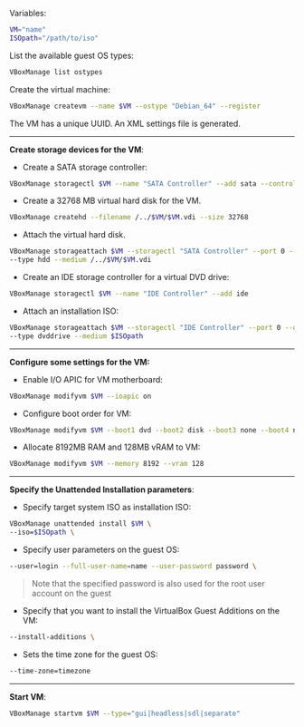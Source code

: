 Variables:
```bash
VM="name"
ISOpath="/path/to/iso"
```

List the available guest OS types:
```bash
VBoxManage list ostypes
```

Create the virtual machine:
```bash
VBoxManage createvm --name $VM --ostype "Debian_64" --register
```
The VM has a unique UUID.
An XML settings file is generated.

---
**Create storage devices for the VM**:
- Create a SATA storage controller:
```bash
VBoxManage storagectl $VM --name "SATA Controller" --add sata --controller IntelAHCI
```

- Create a 32768 MB virtual hard disk for the VM.
```bash
VBoxManage createhd --filename /../$VM/$VM.vdi --size 32768
```

- Attach the virtual hard disk.
```bash
VBoxManage storageattach $VM --storagectl "SATA Controller" --port 0 --device 0 \
--type hdd --medium /../$VM/$VM.vdi
```

- Create an IDE storage controller for a virtual DVD drive:
```bash
VBoxManage storagectl $VM --name "IDE Controller" --add ide
```

- Attach an installation ISO:
```bash
VBoxManage storageattach $VM --storagectl "IDE Controller" --port 0 --device 0 \
--type dvddrive --medium $ISOpath
```

---
**Configure some settings for the VM:**
- Enable I/O APIC for VM motherboard:
```bash
VBoxManage modifyvm $VM --ioapic on
```

- Configure boot order for VM:
```bash
VBoxManage modifyvm $VM --boot1 dvd --boot2 disk --boot3 none --boot4 none
```

- Allocate 8192MB RAM and 128MB vRAM to VM:
```bash
VBoxManage modifyvm $VM --memory 8192 --vram 128
```

---
**Specify the Unattended Installation parameters**:
- Specify target system ISO as installation ISO:
```bash
VBoxManage unattended install $VM \
--iso=$ISOpath \
```

- Specify user parameters on the guest OS:
```bash
--user=login --full-user-name=name --user-password password \
```
> Note that the specified password is also used for the root user account on the guest

- Specify that you want to install the VirtualBox Guest Additions on the VM:
```bash
--install-additions \
```

- Sets the time zone for the guest OS:
```bash
--time-zone=timezone
```

---
**Start VM**:
```bash
VBoxManage startvm $VM --type="gui|headless|sdl|separate"
```